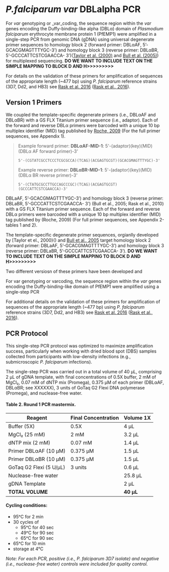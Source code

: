 # _P.falciparum_ _var_ DBLalpha PCR

For _var_ genotyping or _var_coding, the sequence region within the _var_ genes encoding the Duffy-binding-like alpha (DBLα) domain of _Plasmodium falciparum_ erythrocyte membrane protein 1 (PfEMP1) were amplified in a single-step PCR from genomic DNA (gDNA) using universal degenerate primer sequences to homology block 2 (forward primer: DBLαAF, 5’-GCACGMAGTTTYGC-3’) and homology block 3 (reverse primer: DBLαBR, 5’-GCCCATTCSTCGAACCA- 3’)([Taylor et al. (2000)](https://www.sciencedirect.com/science/article/pii/S0166685199001590?via%3Dihub) and [Bull et al. (2005)](https://journals.plos.org/plospathogens/article?id=10.1371/journal.ppat.0010026)) for multiplexed sequencing. **DO WE WANT TO INCLUDE TEXT ON THE SIMPLE MAPPING TO BLOCK D AND H>>>>>>>>>**

For details on the validation of these primers for amplification of sequences of the appropriate length (~477 bp) using _P. falciparum_ reference strains (3D7, Dd2, and HB3) see [Rask et al. 2016](https://pubmed.ncbi.nlm.nih.gov/27102804/) ([Rask et al., 2016](https://pubmed.ncbi.nlm.nih.gov/27102804/)).


## Version 1 Primers
We coupled the template-specific degenerate primers (i.e., DBLαAF and DBLαBR) with a GS FLX Titanium primer sequence (i.e., adaptor). Each of the forward and reverse DBLα primers were barcoded with a unique 10 bp multiplex identifier (MID) tag published by [Roche, 2009]() (For the full primer sequences, see Appendix 1).

> Example forward primer: **DBLαAF-MID-1**:     5'-(adaptor)(key)(MID)(DBL&alpha; AF forward primer)-3'
>```
> 5'-(CGTATCGCCTCCCTCGCGCCA)(TCAG)(ACGAGTGCGT)(GCACGMAGTTTYGC)-3'
>```
> Example reverse primer: **DBLαBR-MID-1**:     5'-(adaptor)(key)(MID)(DBL&alpha; BR reverse primer)-3'
>```
> 5'-(CTATGCGCCTTGCCAGCCCGC)(TCAG)(ACGAGTGCGT)(GCCCATTCSTCGAACCA)-3'
>```


DBLaAF, 5’-GCACGMAGTTTYGC-3’) and homology block 3 (reverse primer: DBLaBR, 5’-GCCCATTCSTCGAACCA- 3’) (Bull et al., 2005; Rask et al., 2010) with a GS FLX Titanium primer sequence. Each of the forward and reverse DBLα primers were barcoded with a unique 10 bp multiplex identifier (MID) tag published by (Roche, 2009) (For full primer sequences, see Appendix 2-tables 1 and 2). 


The template-specific degenerate primer sequences, orgianlly developed by [Taylor et el., 2000}() and [Bull et al., 2005]() target homology block 2 (forward primer: DBLaAF, 5’-GCACGMAGTTTYGC-3’) and homology block 3 (reverse primer: DBLaBR, 5’-GCCCATTCSTCGAACCA- 3’). **DO WE WANT TO INCLUDE TEXT ON THE SIMPLE MAPPING TO BLOCK D AND H>>>>>>>>>**

Two different versiosn of these primers have been developed and 

For var genotyping or varcoding, the sequence region within the _var_ genes encoding the Duffy-binding-like domain of PfEMP1 were amplified using a single-step PCR

For additional details on the validation of these primers for amplification of sequences of the appropriate length (~477 bp) using _P. falciparum_ reference strains (3D7, Dd2, and HB3) see [Rask et al. 2016](https://pubmed.ncbi.nlm.nih.gov/27102804/) ([Rask et al., 2016](https://pubmed.ncbi.nlm.nih.gov/27102804/)).

## PCR Protocol
This single-step PCR protocol was optimized to maximize amplification success, particularly when working with dried blood spot (DBS) samples collected from participants with low-density infections (e.g., submicroscopic _P. falciparum_ infections).  

The single-step PCR was carried out in a total volume of 40 μL, comprising 2 µL of gDNA template, with final concentrations of 0.5X buffer, 2 mM of MgCl₂, 0.07 mM of dNTP mix (Promega), 0.375 μM of each primer (DBLαAF, DBLαBR; see XXXXXX), 3 units of GoTaq G2 Flexi DNA polymerase (Promega), and nuclease-free water.

 #### Table 2. Round 1 PCR mastermix.
| Reagent                     | Final Concentration | Volume 1X |
|----------------------------|---------------------|-----------|
| Buffer (5X)                | 0.5X                  | 4 μL      |
| MgCl₂ (25 mM)              | 2 mM                | 3.2 μL    |
| dNTP mix (2 mM)           | 0.07 mM            | 1.4 μL   |
| Primer DBLαAF (10 μM)      | 0.375 μM            | 1.5 μL      |
| Primer DBLαBR (10 μM)      | 0.375 μM            | 1.5 μL      |
| GoTaq G2 Flexi (5 U/μL)    | 3 units           | 0.6 μL   |
| Nuclease-free water        |                     | 25.8 μL  |
| gDNA Template              |                     | 2 μL      |
| **TOTAL VOLUME**           |                     | **40 μL** |


#### Cycling conditions:
* 95ᵒC for 2 min
* 30 cycles of
   * 95ᵒC for 40 sec
   * 49ᵒC for 90 sec
   * 65ᵒC for 90 sec
* 65ᵒC for 10 min
* storage at 4°C

_Note: For each PCR, positive (i.e., P. falciparum 3D7 isolate) and negative (i.e., nuclease-free water) controls were included for quality control._
